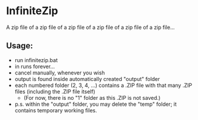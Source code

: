 # InfiniteZip
 A zip file of a zip file of a zip file of a zip file of a zip file of a zip file...

## Usage:
- run infinitezip.bat
- in runs forever...
- cancel manually, whenever you wish
- output is found inside automatically created "output" folder
- each numbered folder (2, 3, 4, ...) contains a .ZIP file with that many .ZIP files (including the .ZIP file itself)
  - (For now, there is no "1" folder as this .ZIP is not saved.)
- p.s. within the "output" folder, you may delete the "temp" folder; it contains temporary working files.
